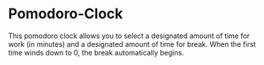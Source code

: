 # Pomodoro-Clock

This pomodoro clock allows you to select a designated amount of time for work (in minutes) and a designated amount of time for break. When the first time winds down to 0, the break automatically begins. 
